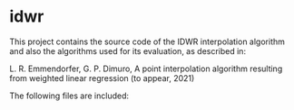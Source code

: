 # idwr
This project contains the source code of the IDWR interpolation algorithm and also the algorithms used for its evaluation, as described in:

 L. R. Emmendorfer, G. P. Dimuro, A point interpolation algorithm resulting
 from weighted linear regression (to appear, 2021)
 
 The following files are included:
 
 
